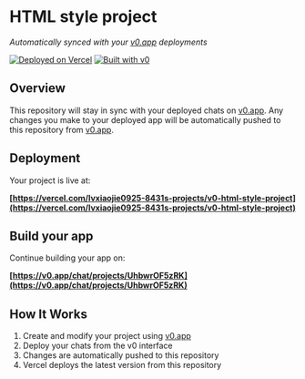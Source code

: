 # HTML style project

*Automatically synced with your [v0.app](https://v0.app) deployments*

[![Deployed on Vercel](https://img.shields.io/badge/Deployed%20on-Vercel-black?style=for-the-badge&logo=vercel)](https://vercel.com/lvxiaojie0925-8431s-projects/v0-html-style-project)
[![Built with v0](https://img.shields.io/badge/Built%20with-v0.app-black?style=for-the-badge)](https://v0.app/chat/projects/UhbwrOF5zRK)

## Overview

This repository will stay in sync with your deployed chats on [v0.app](https://v0.app).
Any changes you make to your deployed app will be automatically pushed to this repository from [v0.app](https://v0.app).

## Deployment

Your project is live at:

**[https://vercel.com/lvxiaojie0925-8431s-projects/v0-html-style-project](https://vercel.com/lvxiaojie0925-8431s-projects/v0-html-style-project)**

## Build your app

Continue building your app on:

**[https://v0.app/chat/projects/UhbwrOF5zRK](https://v0.app/chat/projects/UhbwrOF5zRK)**

## How It Works

1. Create and modify your project using [v0.app](https://v0.app)
2. Deploy your chats from the v0 interface
3. Changes are automatically pushed to this repository
4. Vercel deploys the latest version from this repository

